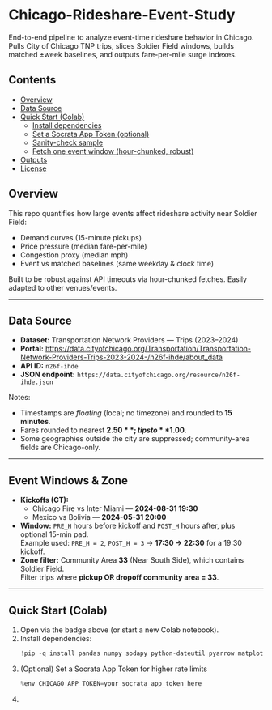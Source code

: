 # Chicago-Rideshare-Event-Study
End-to-end pipeline to analyze event-time rideshare behavior in Chicago. Pulls City of Chicago TNP trips, slices Soldier Field windows, builds matched ±week baselines, and outputs fare-per-mile surge indexes.
## Contents
- [Overview](#overview)
- [Data Source](#data-source)
- [Quick Start (Colab)](#quick-start-colab)
  - [Install dependencies](#install-dependencies)
  - [Set a Socrata App Token (optional)](#set-a-socrata-app-token-optional)
  - [Sanity-check sample](#sanity-check-sample)
  - [Fetch one event window (hour-chunked, robust)](#fetch-one-event-window-hour-chunked-robust)
- [Outputs](#outputs)
- [License](#license)
  

## Overview
This repo quantifies how large events affect rideshare activity near Soldier Field:
- Demand curves (15-minute pickups)
- Price pressure (median fare-per-mile)
- Congestion proxy (median mph)
- Event vs matched baselines (same weekday & clock time)

Built to be robust against API timeouts via hour-chunked fetches. Easily adapted to other venues/events.

---

## Data Source
- **Dataset:** Transportation Network Providers — Trips (2023–2024)  
- **Portal:** https://data.cityofchicago.org/Transportation/Transportation-Network-Providers-Trips-2023-2024-/n26f-ihde/about_data  
- **API ID:** `n26f-ihde`  
- **JSON endpoint:** `https://data.cityofchicago.org/resource/n26f-ihde.json`

Notes:
- Timestamps are *floating* (local; no timezone) and rounded to **15 minutes**.
- Fares rounded to nearest **$2.50**; tips to **$1.00**.
- Some geographies outside the city are suppressed; community-area fields are Chicago-only.

---

## Event Windows & Zone
- **Kickoffs (CT):**
  - Chicago Fire vs Inter Miami — **2024-08-31 19:30**
  - Mexico vs Bolivia — **2024-05-31 20:00**
- **Window:** `PRE_H` hours before kickoff and `POST_H` hours after, plus optional 15-min pad.  
  Example used: `PRE_H = 2`, `POST_H = 3` → **17:30 → 22:30** for a 19:30 kickoff.
- **Zone filter:** Community Area **33** (Near South Side), which contains Soldier Field.  
  Filter trips where **pickup OR dropoff community area = 33**.

---

## Quick Start (Colab)

1. Open via the badge above (or start a new Colab notebook).
2. Install dependencies:
   ```python
   !pip -q install pandas numpy sodapy python-dateutil pyarrow matplotlib
   ```
3. (Optional) Set a Socrata App Token for higher rate limits
   ```python
   %env CHICAGO_APP_TOKEN=your_socrata_app_token_here
   ```
5. 
